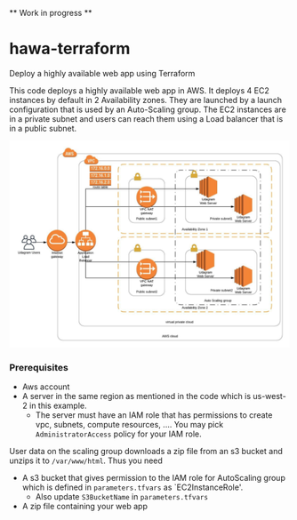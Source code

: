 ** Work in progress **


# hawa-terraform
Deploy a highly available web app using Terraform

This code deploys a highly available web app in AWS. It deploys 4 EC2 instances by default in 2 Availability zones. They are launched by a launch configuration that is used by an Auto-Scaling group. The EC2 instances are in a private subnet and users can reach them using a Load balancer that is in a public subnet.

![](https://github.com/tadayoni1/HA-webapp/blob/master/diagram.jpeg)


### Prerequisites
- Aws account
- A server in the same region as mentioned in the code which is us-west-2 in this example.
  - The server must have an IAM role that has permissions to create vpc, subnets, compute resources, .... You may pick ```AdministratorAccess``` policy for your IAM role.

User data on the scaling group downloads a zip file from an s3 bucket and unzips it to `/var/www/html`. 
Thus you need 
- A s3 bucket that gives permission to the IAM role for AutoScaling group which is defined in `parameters.tfvars` as `EC2InstanceRole'.
  - Also update `S3BucketName` in `parameters.tfvars`
- A zip file containing your web app
